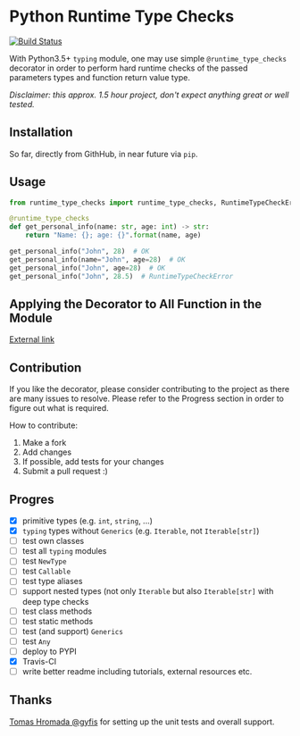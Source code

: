 # Python Runtime Type Checks

[![Build Status](https://api.travis-ci.org/petrbel/runtime_type_checks.svg?branch=master)](https://travis-ci.org/petrbel/runtime_type_checks)

With Python3.5+ `typing` module, one may use simple `@runtime_type_checks` decorator in order to perform hard
runtime checks of the passed parameters types and function return value type.

*Disclaimer: this approx. 1.5 hour project, don't expect anything great or well tested.*

## Installation
So far, directly from GithHub, in near future via `pip`.

## Usage
```python
from runtime_type_checks import runtime_type_checks, RuntimeTypeCheckError

@runtime_type_checks
def get_personal_info(name: str, age: int) -> str:
    return "Name: {}; age: {}".format(name, age)

get_personal_info("John", 28)  # OK
get_personal_info(name="John", age=28)  # OK
get_personal_info("John", age=28)  # OK
get_personal_info("John", 28.5)  # RuntimeTypeCheckError
```

## Applying the Decorator to All Function in the Module
[External link](http://code.activestate.com/recipes/577742-apply-decorators-to-all-functions-in-a-module/)

## Contribution
If you like the decorator, please consider contributing to the project as there are many issues to resolve.
Please refer to the Progress section in order to figure out what is required.

How to contribute:
1. Make a fork
2. Add changes
3. If possible, add tests for your changes
4. Submit a pull request :)

## Progres
- [x] primitive types (e.g. `int`, `string`, ...)
- [x] `typing` types without `Generics` (e.g. `Iterable`, not `Iterable[str]`)
- [ ] test own classes
- [ ] test all `typing` modules
- [ ] test `NewType`
- [ ] test `Callable`
- [ ] test type aliases
- [ ] support nested types (not only `Iterable` but also `Iterable[str]` with deep type checks
- [ ] test class methods
- [ ] test static methods
- [ ] test (and support) `Generics`
- [ ] test `Any`
- [ ] deploy to PYPI
- [x] Travis-CI
- [ ] write better readme including tutorials, external resources etc.

## Thanks
[Tomas Hromada @gyfis](https://github.com/gyfis) for setting up the unit tests and overall support.
